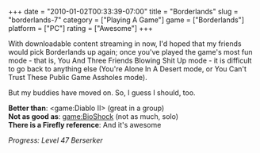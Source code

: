 +++
date = "2010-01-02T00:33:39-07:00"
title = "Borderlands"
slug = "borderlands-7"
category = ["Playing A Game"]
game = ["Borderlands"]
platform = ["PC"]
rating = ["Awesome"]
+++

With downloadable content streaming in now, I'd hoped that my friends would pick Borderlands up again; once you've played the game's most fun mode - that is, You And Three Friends Blowing Shit Up mode - it is difficult to go back to anything else (You're Alone In A Desert mode, or You Can't Trust These Public Game Assholes mode).

But my buddies have moved on.  So, I guess I should, too.

<b>Better than</b>: <game:Diablo II> (great in a group)  
<b>Not as good as</b>: <game:BioShock> (not as much, solo)  
<b>There is a Firefly reference</b>: And it's awesome

<i>Progress: Level 47 Berserker</i>